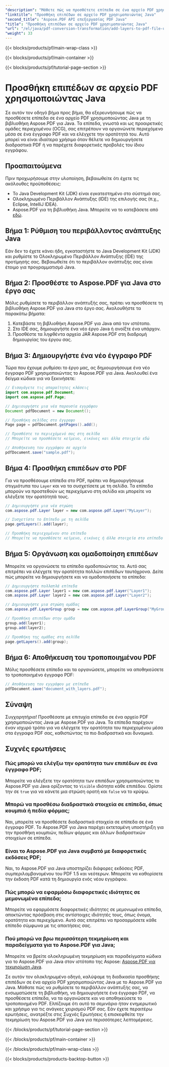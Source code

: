 ```yaml
---
"description": "Μάθετε πώς να προσθέτετε επίπεδα σε ένα αρχείο PDF χρησιμοποιώντας Java με το Aspose.PDF για Java. Αυτός ο οδηγός βήμα προς βήμα περιλαμβάνει πηγαίο κώδικα και καλύπτει τον χειρισμό PDF με ευκολία."
"linktitle": "Προσθήκη επιπέδων σε αρχείο PDF χρησιμοποιώντας Java"
"second_title": "Aspose.PDF API επεξεργασίας PDF Java"
"title": "Προσθήκη επιπέδων σε αρχείο PDF χρησιμοποιώντας Java"
"url": "/el/java/pdf-conversion-transformation/add-layers-to-pdf-file-using-java/"
"weight": 33
---
```


{{< blocks/products/pf/main-wrap-class >}}

{{< blocks/products/pf/main-container >}}

{{< blocks/products/pf/tutorial-page-section >}}

# Προσθήκη επιπέδων σε αρχείο PDF χρησιμοποιώντας Java

Σε αυτόν τον οδηγό βήμα προς βήμα, θα εξερευνήσουμε πώς να προσθέσετε επίπεδα σε ένα αρχείο PDF χρησιμοποιώντας Java με τη βιβλιοθήκη Aspose.PDF για Java. Τα επίπεδα, γνωστά και ως προαιρετικές ομάδες περιεχομένου (OCG), σας επιτρέπουν να οργανώνετε περιεχόμενο μέσα σε ένα έγγραφο PDF και να ελέγχετε την ορατότητά του. Αυτό μπορεί να είναι ιδιαίτερα χρήσιμο όταν θέλετε να δημιουργήσετε διαδραστικά PDF ή να παρέχετε διαφορετικές προβολές του ίδιου εγγράφου.

## Προαπαιτούμενα
Πριν προχωρήσουμε στην υλοποίηση, βεβαιωθείτε ότι έχετε τις ακόλουθες προϋποθέσεις:

- Το Java Development Kit (JDK) είναι εγκατεστημένο στο σύστημά σας.
- Ολοκληρωμένο Περιβάλλον Ανάπτυξης (IDE) της επιλογής σας (π.χ., Eclipse, IntelliJ IDEA).
- Aspose.PDF για τη βιβλιοθήκη Java. Μπορείτε να το κατεβάσετε από [εδώ](https://releases.aspose.com/pdf/java/).

## Βήμα 1: Ρύθμιση του περιβάλλοντος ανάπτυξης Java
Εάν δεν το έχετε κάνει ήδη, εγκαταστήστε το Java Development Kit (JDK) και ρυθμίστε το Ολοκληρωμένο Περιβάλλον Ανάπτυξης (IDE) της προτίμησής σας. Βεβαιωθείτε ότι το περιβάλλον ανάπτυξής σας είναι έτοιμο για προγραμματισμό Java.

## Βήμα 2: Προσθέστε το Aspose.PDF για Java στο έργο σας
Μόλις ρυθμίσετε το περιβάλλον ανάπτυξής σας, πρέπει να προσθέσετε τη βιβλιοθήκη Aspose.PDF για Java στο έργο σας. Ακολουθήστε τα παρακάτω βήματα:

1. Κατεβάστε τη βιβλιοθήκη Aspose.PDF για Java από τον ιστότοπο.
2. Στο IDE σας, δημιουργήστε ένα νέο έργο Java ή ανοίξτε ένα υπάρχον.
3. Προσθέστε τα ληφθέντα αρχεία JAR Aspose.PDF στη διαδρομή δημιουργίας του έργου σας.

## Βήμα 3: Δημιουργήστε ένα νέο έγγραφο PDF
Τώρα που έχουμε ρυθμίσει το έργο μας, ας δημιουργήσουμε ένα νέο έγγραφο PDF χρησιμοποιώντας το Aspose.PDF για Java. Ακολουθεί ένα δείγμα κώδικα για να ξεκινήσετε:

```java
// Εισαγάγετε τις απαραίτητες κλάσεις
import com.aspose.pdf.Document;
import com.aspose.pdf.Page;

// Δημιουργήστε μια νέα παρουσία εγγράφου
Document pdfDocument = new Document();

// Προσθήκη σελίδας στο έγγραφο
Page page = pdfDocument.getPages().add();

// Προσθέστε το περιεχόμενό σας στη σελίδα
// Μπορείτε να προσθέσετε κείμενο, εικόνες και άλλα στοιχεία εδώ

// Αποθήκευση του εγγράφου σε αρχείο
pdfDocument.save("sample.pdf");
```

## Βήμα 4: Προσθήκη επιπέδων στο PDF
Για να προσθέσουμε επίπεδα στο PDF, πρέπει να δημιουργήσουμε στιγμιότυπα του `Layer` και να τα συσχετίσετε με τη σελίδα. Τα επίπεδα μπορούν να προστεθούν ως περιεχόμενο στη σελίδα και μπορείτε να ελέγξετε την ορατότητά τους.

```java
// Δημιουργήστε μια νέα στρώση
com.aspose.pdf.Layer layer = new com.aspose.pdf.Layer("MyLayer");

// Συσχετίστε το Επίπεδο με τη σελίδα
page.getLayers().add(layer);

// Προσθήκη περιεχομένου στο επίπεδο
// Μπορείτε να προσθέσετε κείμενο, εικόνες ή άλλα στοιχεία στο επίπεδο
```

## Βήμα 5: Οργάνωση και ομαδοποίηση επιπέδων
Μπορείτε να οργανώσετε τα επίπεδα ομαδοποιώντας τα. Αυτό σας επιτρέπει να ελέγχετε την ορατότητα πολλών επιπέδων ταυτόχρονα. Δείτε πώς μπορείτε να δημιουργήσετε και να ομαδοποιήσετε τα επίπεδα:

```java
// Δημιουργήστε πολλαπλά επίπεδα
com.aspose.pdf.Layer layer1 = new com.aspose.pdf.Layer("Layer1");
com.aspose.pdf.Layer layer2 = new com.aspose.pdf.Layer("Layer2");

// Δημιουργήστε μια στρώση ομάδας
com.aspose.pdf.LayerGroup group = new com.aspose.pdf.LayerGroup("MyGroup");

// Προσθήκη επιπέδων στην ομάδα
group.add(layer1);
group.add(layer2);

// Προσθήκη της ομάδας στη σελίδα
page.getLayers().add(group);
```

## Βήμα 6: Αποθήκευση του τροποποιημένου PDF
Μόλις προσθέσετε επίπεδα και τα οργανώσετε, μπορείτε να αποθηκεύσετε το τροποποιημένο έγγραφο PDF:

```java
// Αποθήκευση του εγγράφου με επίπεδα
pdfDocument.save("document_with_layers.pdf");
```

## Σύναψη
Συγχαρητήρια! Προσθέσατε με επιτυχία επίπεδα σε ένα αρχείο PDF χρησιμοποιώντας Java με Aspose.PDF για Java. Τα επίπεδα παρέχουν έναν ισχυρό τρόπο για να ελέγχετε την ορατότητα του περιεχομένου μέσα στα έγγραφα PDF σας, καθιστώντας τα πιο διαδραστικά και δυναμικά.

## Συχνές ερωτήσεις

### Πώς μπορώ να ελέγξω την ορατότητα των επιπέδων σε ένα έγγραφο PDF;
Μπορείτε να ελέγξετε την ορατότητα των επιπέδων χρησιμοποιώντας το Aspose.PDF για Java ορίζοντας το `Visible` ιδιότητα κάθε επιπέδου. Ορίστε την σε `true` για να κάνετε μια στρώση ορατή και `false` να το κρύψω.

### Μπορώ να προσθέσω διαδραστικά στοιχεία σε επίπεδα, όπως κουμπιά ή πεδία φόρμας;
Ναι, μπορείτε να προσθέσετε διαδραστικά στοιχεία σε επίπεδα σε ένα έγγραφο PDF. Το Aspose.PDF για Java παρέχει εκτεταμένη υποστήριξη για την προσθήκη κουμπιών, πεδίων φόρμας και άλλων διαδραστικών στοιχείων σε επίπεδα.

### Είναι το Aspose.PDF για Java συμβατό με διαφορετικές εκδόσεις PDF;
Ναι, το Aspose.PDF για Java υποστηρίζει διάφορες εκδόσεις PDF, συμπεριλαμβανομένου του PDF 1.5 και νεότερων. Μπορείτε να καθορίσετε την έκδοση PDF κατά τη δημιουργία ενός νέου εγγράφου.

### Πώς μπορώ να εφαρμόσω διαφορετικές ιδιότητες σε μεμονωμένα επίπεδα;
Μπορείτε να εφαρμόσετε διαφορετικές ιδιότητες σε μεμονωμένα επίπεδα, αποκτώντας πρόσβαση στις αντίστοιχες ιδιότητές τους, όπως όνομα, ορατότητα και περιεχόμενο. Αυτό σας επιτρέπει να προσαρμόσετε κάθε επίπεδο σύμφωνα με τις απαιτήσεις σας.

### Πού μπορώ να βρω περισσότερη τεκμηρίωση και παραδείγματα για το Aspose.PDF για Java;
Μπορείτε να βρείτε ολοκληρωμένη τεκμηρίωση και παραδείγματα κώδικα για το Aspose.PDF για Java στον ιστότοπο της Aspose: [Aspose.PDF για τεκμηρίωση Java](https://reference.aspose.com/pdf/java/).


Σε αυτόν τον ολοκληρωμένο οδηγό, καλύψαμε τη διαδικασία προσθήκης επιπέδων σε ένα αρχείο PDF χρησιμοποιώντας Java με το Aspose.PDF για Java. Μάθατε πώς να ρυθμίσετε το περιβάλλον ανάπτυξής σας, να ενσωματώσετε τη βιβλιοθήκη, να δημιουργήσετε ένα έγγραφο PDF, να προσθέσετε επίπεδα, να τα οργανώσετε και να αποθηκεύσετε το τροποποιημένο PDF. Ελπίζουμε ότι αυτό το σεμινάριο ήταν ενημερωτικό και χρήσιμο για τις ανάγκες χειρισμού PDF σας. Εάν έχετε περαιτέρω ερωτήσεις, ανατρέξτε στις Συχνές Ερωτήσεις ή επισκεφθείτε την τεκμηρίωση του Aspose.PDF για Java για περισσότερες λεπτομέρειες.

{{< /blocks/products/pf/tutorial-page-section >}}

{{< /blocks/products/pf/main-container >}}

{{< /blocks/products/pf/main-wrap-class >}}

{{< blocks/products/products-backtop-button >}}